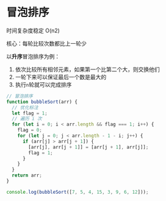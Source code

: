 # 冒泡排序

时间复杂度稳定 O(n2)

核心：每轮比较次数都比上一轮少

以**升序**冒泡排序为例：

1. 依次比较所有相邻元素，如果第一个比第二个大，则交换他们
2. 一轮下来可以保证最后一个数是最大的
3. 执行`n`轮就可以完成排序

```js
// 冒泡排序
function bubbleSort(arr) {
  // 优化标注
  let flag = 1;
  // 遍历 i 次
  for (let i = 0; i < arr.length && flag === 1; i++) {
    flag = 0;
    for (let j = 0; j < arr.length - 1 - i; j++) {
      if (arr[j] > arr[j + 1]) {
        [arr[j], arr[j + 1]] = [arr[j + 1], arr[j]];
        flag = 1;
      }
    }
  }
  return arr;
}

console.log(bubbleSort([7, 5, 4, 15, 3, 9, 6, 12]));
```

